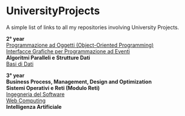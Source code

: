 # UniversityProjects
A simple list of links to all my repositories involving University Projects.

<b>2° year</b>
</br><a href="https://github.com/Dygwah98/Frogger-Clone">Programmazione ad Oggetti (Object-Oriented Programming)</a>
</br><a href="https://github.com/demisquare/BoulderDash">Interfacce Grafiche per Programmazione ad Eventi</a>
</br><b>Algoritmi Paralleli e Strutture Dati</b>
</br><a href="https://drive.google.com/drive/folders/1_igTNDD6NGO410N2WnbMvw0kR0wqxPaB?usp=sharing">Basi di Dati</a>

<b>3° year</b>
</br><b>Business Process, Management, Design and Optimization</b>
</br><b>Sistemi Operativi e Reti (Modulo Reti)</b>
</br><a href="https://github.com/Dygwah98/SIW_INGSW_1920">Ingegneria del Software</a>
</br><a href="https://github.com/faziofrancesco/SARELLA">Web Computing</a>
</br><b>Intelligenza Artificiale</b>
